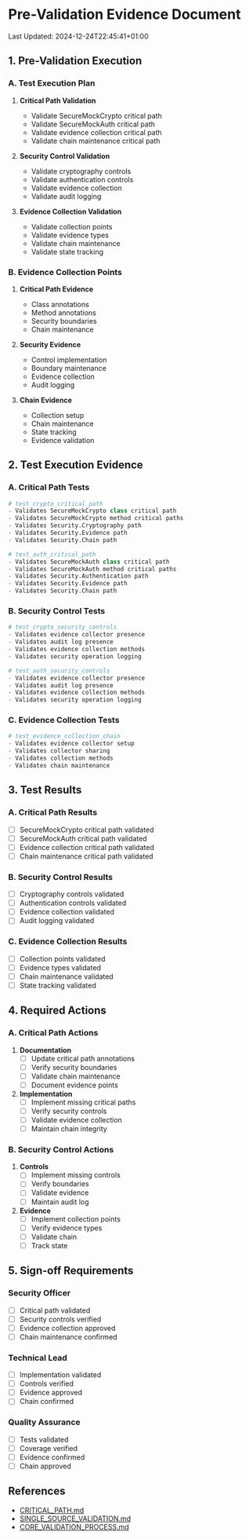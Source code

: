 # Pre-Validation Evidence Document
Last Updated: 2024-12-24T22:45:41+01:00

## 1. Pre-Validation Execution

### A. Test Execution Plan
1. **Critical Path Validation**
   - Validate SecureMockCrypto critical path
   - Validate SecureMockAuth critical path
   - Validate evidence collection critical path
   - Validate chain maintenance critical path

2. **Security Control Validation**
   - Validate cryptography controls
   - Validate authentication controls
   - Validate evidence collection
   - Validate audit logging

3. **Evidence Collection Validation**
   - Validate collection points
   - Validate evidence types
   - Validate chain maintenance
   - Validate state tracking

### B. Evidence Collection Points
1. **Critical Path Evidence**
   - Class annotations
   - Method annotations
   - Security boundaries
   - Chain maintenance

2. **Security Evidence**
   - Control implementation
   - Boundary maintenance
   - Evidence collection
   - Audit logging

3. **Chain Evidence**
   - Collection setup
   - Chain maintenance
   - State tracking
   - Evidence validation

## 2. Test Execution Evidence

### A. Critical Path Tests
```python
# test_crypto_critical_path
- Validates SecureMockCrypto class critical path
- Validates SecureMockCrypto method critical paths
- Validates Security.Cryptography path
- Validates Security.Evidence path
- Validates Security.Chain path

# test_auth_critical_path
- Validates SecureMockAuth class critical path
- Validates SecureMockAuth method critical paths
- Validates Security.Authentication path
- Validates Security.Evidence path
- Validates Security.Chain path
```

### B. Security Control Tests
```python
# test_crypto_security_controls
- Validates evidence collector presence
- Validates audit log presence
- Validates evidence collection methods
- Validates security operation logging

# test_auth_security_controls
- Validates evidence collector presence
- Validates audit log presence
- Validates evidence collection methods
- Validates security operation logging
```

### C. Evidence Collection Tests
```python
# test_evidence_collection_chain
- Validates evidence collector setup
- Validates collector sharing
- Validates collection methods
- Validates chain maintenance
```

## 3. Test Results

### A. Critical Path Results
- [ ] SecureMockCrypto critical path validated
- [ ] SecureMockAuth critical path validated
- [ ] Evidence collection critical path validated
- [ ] Chain maintenance critical path validated

### B. Security Control Results
- [ ] Cryptography controls validated
- [ ] Authentication controls validated
- [ ] Evidence collection validated
- [ ] Audit logging validated

### C. Evidence Collection Results
- [ ] Collection points validated
- [ ] Evidence types validated
- [ ] Chain maintenance validated
- [ ] State tracking validated

## 4. Required Actions

### A. Critical Path Actions
1. **Documentation**
   - [ ] Update critical path annotations
   - [ ] Verify security boundaries
   - [ ] Validate chain maintenance
   - [ ] Document evidence points

2. **Implementation**
   - [ ] Implement missing critical paths
   - [ ] Verify security controls
   - [ ] Validate evidence collection
   - [ ] Maintain chain integrity

### B. Security Control Actions
1. **Controls**
   - [ ] Implement missing controls
   - [ ] Verify boundaries
   - [ ] Validate evidence
   - [ ] Maintain audit log

2. **Evidence**
   - [ ] Implement collection points
   - [ ] Verify evidence types
   - [ ] Validate chain
   - [ ] Track state

## 5. Sign-off Requirements

### Security Officer
- [ ] Critical path validated
- [ ] Security controls verified
- [ ] Evidence collection approved
- [ ] Chain maintenance confirmed

### Technical Lead
- [ ] Implementation validated
- [ ] Controls verified
- [ ] Evidence approved
- [ ] Chain confirmed

### Quality Assurance
- [ ] Tests validated
- [ ] Coverage verified
- [ ] Evidence confirmed
- [ ] Chain approved

## References
- [CRITICAL_PATH.md](../CRITICAL_PATH.md)
- [SINGLE_SOURCE_VALIDATION.md](../SINGLE_SOURCE_VALIDATION.md)
- [CORE_VALIDATION_PROCESS.md](../CORE_VALIDATION_PROCESS.md)
